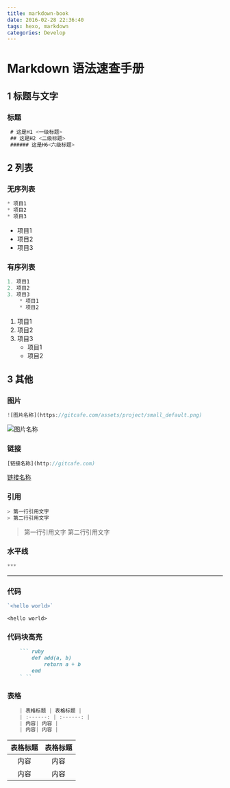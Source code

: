 ```yaml
---
title: markdown-book
date: 2016-02-28 22:36:40
tags: hexo, markdown
categories: Develop
---
```


# Markdown 语法速查手册

## 1 标题与文字
### 标题

``` javascript
 # 这是H1 <一级标题>
 ## 这是H2 <二级标题>
 ###### 这是H6<六级标题>
```

## 2 列表
### 无序列表
``` javascript
* 项目1
* 项目2
* 项目3
```
* 项目1
* 项目2
* 项目3

### 有序列表
``` javascript
1. 项目1
2. 项目2
3. 项目3
	* 项目1
	* 项目2
```
1. 项目1
2. 项目2
3. 项目3
	* 项目1
	* 项目2

## 3 其他
### 图片
``` javascript
![图片名称](https://gitcafe.com/assets/project/small_default.png)
```
![图片名称](https://gitcafe.com/assets/project/small_default.png)

### 链接
``` javascript
[链接名称](http://gitcafe.com)
```
[链接名称](http://gitcafe.com)

### 引用
``` javascript
> 第一行引用文字
> 第二行引用文字
```
> 第一行引用文字
> 第二行引用文字

### 水平线
``` javascript
***
```
***

### 代码
``` javascript
`<hello world>`
```
`<hello world>`

### 代码块高亮
``` ruby
	``` ruby
		def add(a, b)
			return a + b
		end
	` ``
```

### 表格
``` javascript
	| 表格标题 | 表格标题 |
	| :------: | :------: |
	| 内容| 内容 |
	| 内容| 内容 |
```
| 表格标题 | 表格标题 |
| :------: | :------: |
| 内容| 内容 |
| 内容| 内容 |